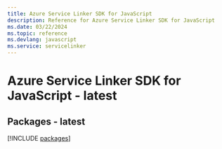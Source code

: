```yaml
---
title: Azure Service Linker SDK for JavaScript
description: Reference for Azure Service Linker SDK for JavaScript
ms.date: 03/22/2024
ms.topic: reference
ms.devlang: javascript
ms.service: servicelinker
---
```

# Azure Service Linker SDK for JavaScript - latest
## Packages - latest
[!INCLUDE [packages](service-linker-index.md)]